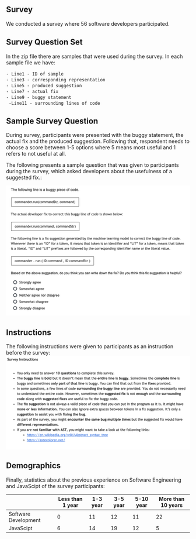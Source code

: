 ## Survey 
We conducted a survey where 56 software developers participated. 

## Survey Question Set 
In the zip file there are samples that were used during the survey. In each sample file we have:

    - Line1 - ID of sample
    - Line3 - corresponding representation
    - Line5 - produced suggestion
    - Line7 - actual fix
    - Line9 - buggy statement
     -Line11 - surrounding lines of code

## Sample Survey Question
During survey, participants were presented with the buggy statement, the actual fix and the produced suggestion. Following that, respondent needs to choose a score between 1-5 options where 5 means most useful and 1 refers to not useful at all.

The following presents a sample question that was given to participants during the survey, which asked developers about the usefulness of a suggested fix.:

![alt text](https://github.com/annon-reptory/reptory/blob/master/survey/sample-question.png)

## Instructions
The following instructions were given to participants as an instruction before the survey:
![alt text](https://github.com/annon-reptory/reptory/blob/master/survey/survey-instructions.png)

## Demographics
Finally, statistics about the previous experience on Software Engineering and JavaScipt of the survey participants:

|                       | Less than 1 year  | 1-3 year  |3-5 year  |5-10 year |More than 10 years  |
| --------------------- |-------------------|-----------|----------|----------|--------------------|
| Software Development  | 0                 |   11      |  12      |  11      |  22                |
| JavaScipt             | 6                 |   14      |  19      |  12      |  5                 |  






